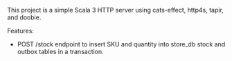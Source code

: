 This project is a simple Scala 3 HTTP server using cats-effect, http4s, tapir, and doobie.

Features:
- POST /stock endpoint to insert SKU and quantity into store_db stock and outbox tables in a transaction.
